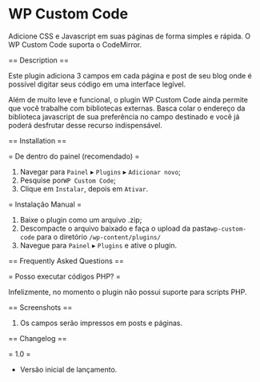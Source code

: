 # WP Custom Code

Adicione CSS e Javascript em suas páginas de forma simples e rápida. O WP Custom Code suporta o CodeMirror.

== Description ==

Este plugin adiciona 3 campos em cada página e post de seu blog onde é possível digitar seus código em uma interface legível.

Além de muito leve e funcional, o plugin WP Custom Code ainda permite que você trabalhe com bibliotecas externas. Basca colar o endereço 
da biblioteca javascript de sua preferência no campo destinado e você já poderá desfrutar desse recurso indispensável.


== Installation ==

= De dentro do painel (recomendado) =

1. Navegar para `Painel` ▸ `Plugins` ▸ `Adicionar novo`;
2. Pesquise por`WP Custom Code`;
3. Clique em `Instalar`, depois em `Ativar`.


= Instalação Manual =

1. Baixe o plugin como um arquivo .zip;
2. Descompacte o arquivo baixado e faça o upload da pasta`wp-custom-code` para o diretório `/wp-content/plugins/`
1. Navegue para `Painel` ▸ `Plugins` e ative o plugin.


== Frequently Asked Questions ==

= Posso executar códigos PHP? =

Infelizmente, no momento o plugin não possui suporte para scripts PHP.

== Screenshots ==

1. Os campos serão impressos em posts e páginas.

== Changelog ==

= 1.0 =
* Versão inicial de lançamento.
